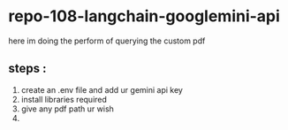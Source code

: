# repo-108-langchain-googlemini-api
here im doing the perform of querying the custom pdf 

## steps :
1. create an .env file and add ur gemini api key
2. install libraries required
3. give any pdf path ur wish 
4. 